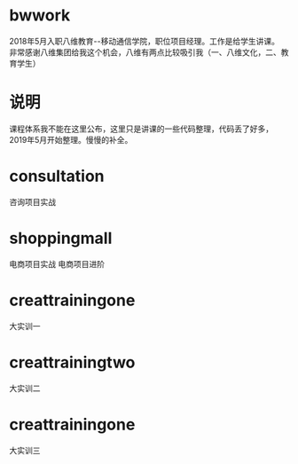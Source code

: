 # bwwork
2018年5月入职八维教育--移动通信学院，职位项目经理。工作是给学生讲课。
非常感谢八维集团给我这个机会，八维有两点比较吸引我（一、八维文化，二、教育学生）

# 说明
课程体系我不能在这里公布，这里只是讲课的一些代码整理，代码丢了好多，2019年5月开始整理。慢慢的补全。

# consultation
咨询项目实战

# shoppingmall
电商项目实战
电商项目进阶

# creattrainingone
大实训一

# creattrainingtwo
大实训二

# creattrainingone
大实训三